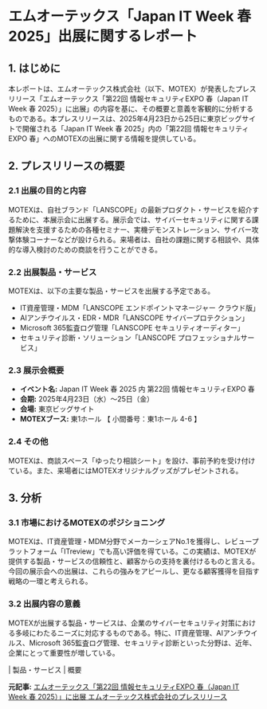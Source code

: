 # エムオーテックス「Japan IT Week 春 2025」出展に関するレポート

## 1. はじめに

本レポートは、エムオーテックス株式会社（以下、MOTEX）が発表したプレスリリース「エムオーテックス「第22回 情報セキュリティEXPO 春（Japan IT Week 春 2025）」に出展」の内容を基に、その概要と意義を客観的に分析するものである。本プレスリリースは、2025年4月23日から25日に東京ビッグサイトで開催される「Japan IT Week 春 2025」内の「第22回 情報セキュリティEXPO 春」へのMOTEXの出展に関する情報を提供している。

## 2. プレスリリースの概要

### 2.1 出展の目的と内容

MOTEXは、自社ブランド「LANSCOPE」の最新プロダクト・サービスを紹介するために、本展示会に出展する。展示会では、サイバーセキュリティに関する課題解決を支援するための各種セミナー、実機デモンストレーション、サイバー攻撃体験コーナーなどが設けられる。来場者は、自社の課題に関する相談や、具体的な導入検討のための商談を行うことができる。

### 2.2 出展製品・サービス

MOTEXは、以下の主要な製品・サービスを出展する予定である。

* IT資産管理・MDM「LANSCOPE エンドポイントマネージャー クラウド版」
* AIアンチウイルス・EDR・MDR「LANSCOPE サイバープロテクション」
* Microsoft 365監査ログ管理「LANSCOPE セキュリティオーディター」
* セキュリティ診断・ソリューション「LANSCOPE プロフェッショナルサービス」

### 2.3 展示会概要

* **イベント名:** Japan IT Week 春 2025 内 第22回 情報セキュリティEXPO 春
* **会期:** 2025年4月23日（水）～25日（金）
* **会場:** 東京ビッグサイト
* **MOTEXブース:** 東1ホール 【 小間番号：東1ホール 4-6 】

### 2.4 その他

MOTEXは、商談スペース「ゆったり相談シート」を設け、事前予約を受け付けている。また、来場者にはMOTEXオリジナルグッズがプレゼントされる。

## 3. 分析

### 3.1 市場におけるMOTEXのポジショニング

MOTEXは、IT資産管理・MDM分野でメーカーシェアNo.1を獲得し、レビュープラットフォーム「ITreview」でも高い評価を得ている。この実績は、MOTEXが提供する製品・サービスの信頼性と、顧客からの支持を裏付けるものと言える。今回の展示会への出展は、これらの強みをアピールし、更なる顧客獲得を目指す戦略の一環と考えられる。

### 3.2 出展内容の意義

MOTEXが出展する製品・サービスは、企業のサイバーセキュリティ対策における多岐にわたるニーズに対応するものである。特に、IT資産管理、AIアンチウイルス、Microsoft 365監査ログ管理、セキュリティ診断といった分野は、近年、企業にとって重要性が増している。

| 製品・サービス | 概要 

**元記事:** [エムオーテックス「第22回 情報セキュリティEXPO 春（Japan IT Week 春 2025）」に出展 エムオーテックス株式会社のプレスリリース](https://prtimes.jp/main/html/rd/p/000000206.000010736.html)